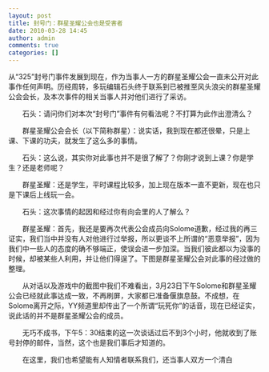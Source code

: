 ```yaml
---
layout: post
title: 封号门：群星圣耀公会也是受害者
date: 2010-03-28 14:45
author: admin
comments: true
categories: []
---
```

从“325”封号门事件发展到现在，作为当事人一方的群星圣耀公会一直未公开对此事作任何声明。历经周转，多玩编辑石头终于联系到已被推至风头浪尖的群星圣耀公会会长，及本次事件的相关当事人并对他们进行了采访。

　　石头：请问你们对本次“封号门”事件有何看法呢？不打算为此作出澄清么？

　　群星圣耀公会会长（以下简称群星）：说实话，我到现在都还很晕，只是上课、下课的功夫，就发生了这么多的事情。

　　石头：这么说，其实你对此事也并不是很了解了？你刚才说到上课？你是学生？还是老师呢？

　　群星圣耀：还是学生，平时课程比较多，加上现在版本一直不更新，现在也只是下课后上线玩一会。

　　石头：这次事情的起因和经过你有向会里的人了解么？

　　群星圣耀：首先，我还是要再次代表公会成员向Solome道歉，经过我的再三证实，我们当中并没有人对他进行过举报，所以更谈不上所谓的“恶意举报”，因为我们中一些人的态度的确不够端正，使误会进一步加深。当我们彼此都以为没事的时候，却被某些人利用，并让他们得逞了。下图是群星圣耀公会对此事的经过做的整理。

　　从对话以及游戏中的截图中我们不难看出，3月23日下午Solome和群星圣耀公会已经就此事达成一致，不再刷屏，大家都已准备偃旗息鼓。不成想，在Solome离开之际，YY频道里却传出了一个所谓“玩死你”的话音，现在已经证实，说此话的并不是群星圣耀公会的成员。

　　无巧不成书，下午5：30结束的这一次谈话过后不到3个小时，他就收到了账号封停的邮件，当然，这个也是我们事后才知道的。

　　在这里，我们也希望能有人知情者联系我们，还当事人双方一个清白
